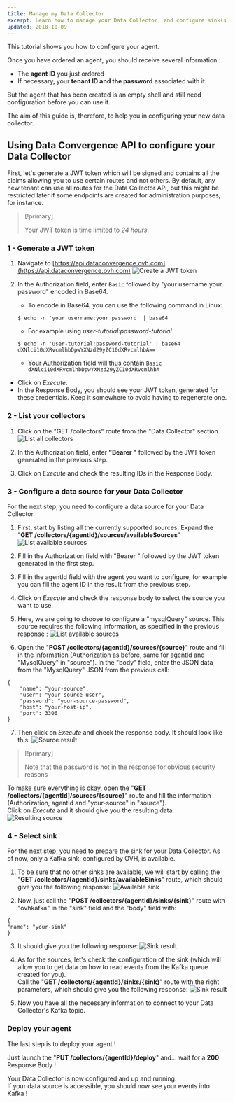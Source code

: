 ```yaml
---
title: Manage my Data Collector
excerpt: Learn how to manage your Data Collector, and configure sink(s) and source(s)
updated: 2018-10-09
---
```



This tutorial shows you how to configure your agent.

Once you have ordered an agent, you should receive several information :

* The **agent ID** you just ordered
* If necessary, your **tenant ID and the password** associated with it

But the agent that has been created is an empty shell and still need configuration before you can
use it.

The aim of this guide is, therefore, to help you in configuring your new data collector.


## Using Data Convergence API to configure your Data Collector

First, let's generate a JWT token which will be signed and contains all the claims allowing you to
use certain routes and not others.
By default, any new tenant can use all routes for the Data Collector API, but this might be
restricted later if some endpoints are created for administration purposes, for instance.

> [!primary]
>
> Your JWT token is time limited to *24 hours*.
>


### 1 - Generate a JWT token

1. Navigate to [https://api.dataconvergence.ovh.com](https://api.dataconvergence.ovh.com)
![Create a JWT token](images/create_jwt_token.png)

2. In the Authorization field, enter `Basic` followed by "your username:your password" encoded in
Base64.

    * To encode in Base64, you can use the following command in Linux:

    ```
    $ echo -n 'your username:your password' | base64
    ```

    * For example using *user-tutorial:password-tutorial*

    ```
    $ echo -n 'user-tutorial:password-tutorial' | base64  
    dXNlci10dXRvcmlhbDpwYXNzd29yZC10dXRvcmlhbA==
    ```

    * Your Authorization field will thus contain `Basic dXNlci10dXRvcmlhbDpwYXNzd29yZC10dXRvcmlhbA`

* Click on *Execute*.
* In the Response Body, you should see your JWT token, generated for these credentials.
Keep it somewhere to avoid having to regenerate one.


### 2 - List your collectors

1. Click on the "GET /collectors" route from the "Data Collector" section.
![List all collectors](images/list_all_collectors.png)

2. In the Authorization field, enter **"Bearer "** followed by the JWT token generated in the
previous step.

3. Click on *Execute* and check the resulting IDs in the Response Body.


### 3 - Configure a data source for your Data Collector

For the next step, you need to configure a data source for your Data Collector.

1. First, start by listing all the currently supported sources. Expand the "**GET /collectors/{agentId}/sources/availableSources**"
![List available sources](images/list_available_sources.png)

2. Fill in the Authorization field with "Bearer " followed by the JWT token generated in the first
step.

3. Fill in the agentId field with the agent you want to configure, for example you can fill the
agent ID in the result from the previous step.

4. Click on *Execute* and check the response body to select the source you want to use.

5. Here, we are going to choose to configure a "mysqlQuery" source. This source requires the
following information, as specified in the previous response :
![List available sources](images/available_sources.png)

6. Open the "**POST /collectors/{agentId}/sources/{source}**" route and fill in the information
(Authorization as before, same for agentId and "MysqlQuery" in "source"). In the "body" field,
enter the JSON data from the "MysqlQuery" JSON from the previous call:

  ```
  {
      "name": "your-source",  
      "user": "your-source-user",  
      "password": "your-source-password",  
      "host": "your-host-ip",  
      "port": 3306  
  }
```

7. Then click on *Execute* and check the response body. It should look like this:
![Source result](images/source_result.png)

> [!primary]
>
> Note that the password is not in the response for obvious security reasons
>

To make sure everything is okay, open the "**GET /collectors/{agentId]/sources/{source}**" route
and fill the information (Authorization, agentId and "your-source" in "source").  
Click on *Execute* and it should give you the resulting data:
![Resulting source](images/resulting_source.png)


### 4 - Select sink

For the next step, you need to prepare the sink for your Data Collector. As of now, only a Kafka
sink, configured by OVH, is available.

1.  To be sure that no other sinks are available, we will start by calling the "**GET /collectors/{agentId}/sinks/availableSinks**" route, which should give you the following response:
![Available sink](images/available_sink.png)

2. Now, just call the "**POST /collectors/{agentId}/sinks/{sink}**" route with "ovhkafka" in the
"sink" field and the "body" field with:
  ```
  {
  "name": "your-sink"
  }
  ```

3. It should give you the following response:
![Sink result](images/sink_result.png)

4. As for the sources, let's check the configuration of the sink (which will allow you to get data
  on how to read events from the Kafka queue created for you).  
Call the "**GET /collectors/{agentId}/sinks/{sink}**" route with the right parameters, which should
give you the following response:
![Sink result](images/sink_result.png)

5. Now you have all the necessary information to connect to your Data Collector's Kafka topic.


### Deploy your agent

The last step is to deploy your agent !

Just launch the "**PUT /collectors/{agentId}/deploy**" and... wait for a **200** Response Body !

Your Data Collector is now configured and up and running.  
If your data source is accessible, you should now see your events into Kafka !
